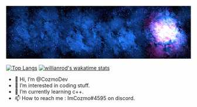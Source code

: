<img src="logo.png" alt="My cool logo"/>


[![Top Langs](https://github-readme-stats.vercel.app/api/top-langs/?username=cozmodev&layout=compact)](https://github.com/anuraghazra/github-readme-stats)                     [![willianrod's wakatime stats](https://github-readme-stats.vercel.app/api/wakatime?username=cozmodev)](https://github.com/anuraghazra/github-readme-stats)

- 👋 Hi, I’m @CozmoDev
- 👀 I’m interested in coding stuff.
- 🌱 I’m currently learning c++.
- 📫 How to reach me : ImCozmo#4595 on discord.



